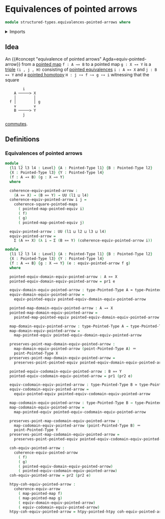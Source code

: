 # Equivalences of pointed arrows

```agda
module structured-types.equivalences-pointed-arrows where
```

<details><summary>Imports</summary>

```agda
open import foundation.dependent-pair-types
open import foundation.equivalences
open import foundation.equivalences-arrows
open import foundation.function-types
open import foundation.identity-types
open import foundation.universe-levels

open import structured-types.commuting-squares-of-pointed-maps
open import structured-types.pointed-equivalences
open import structured-types.pointed-homotopies
open import structured-types.pointed-maps
open import structured-types.pointed-types
```

</details>

## Idea

An {{#concept "equivalence of pointed arrows" Agda=equiv-pointed-arrow}} from a
[pointed map](structured-types.pointed-maps.md) `f : A →∗ B` to a pointed map
`g : X →∗ Y` is a [triple](foundation.dependent-pair-types.md) `(i , j , H)`
consisting of [pointed equivalences](structured-types.pointed-equivalences.md)
`i : A ≃∗ X` and `j : B ≃∗ Y` and a
[pointed homotopy](structured-types.pointed-homotopies.md)
`H : j ∘∗ f ~∗ g ∘∗ i` witnessing that the square

```text
        i
    A ─────> X
    │        │
  f │        │ g
    ∨        ∨
    B ─────> Y
        j
```

[commutes](structured-types.commuting-squares-of-pointed-maps.md).

## Definitions

### Equivalences of pointed arrows

```agda
module _
  {l1 l2 l3 l4 : Level} {A : Pointed-Type l1} {B : Pointed-Type l2}
  {X : Pointed-Type l3} {Y : Pointed-Type l4}
  (f : A →∗ B) (g : X →∗ Y)
  where

  coherence-equiv-pointed-arrow :
    (A ≃∗ X) → (B ≃∗ Y) → UU (l1 ⊔ l4)
  coherence-equiv-pointed-arrow i j =
    coherence-square-pointed-maps
      ( pointed-map-pointed-equiv i)
      ( f)
      ( g)
      ( pointed-map-pointed-equiv j)

  equiv-pointed-arrow : UU (l1 ⊔ l2 ⊔ l3 ⊔ l4)
  equiv-pointed-arrow =
    Σ (A ≃∗ X) (λ i → Σ (B ≃∗ Y) (coherence-equiv-pointed-arrow i))

module _
  {l1 l2 l3 l4 : Level} {A : Pointed-Type l1} {B : Pointed-Type l2}
  {X : Pointed-Type l3} {Y : Pointed-Type l4}
  {f : A →∗ B} {g : X →∗ Y} (e : equiv-pointed-arrow f g)
  where

  pointed-equiv-domain-equiv-pointed-arrow : A ≃∗ X
  pointed-equiv-domain-equiv-pointed-arrow = pr1 e

  equiv-domain-equiv-pointed-arrow : type-Pointed-Type A ≃ type-Pointed-Type X
  equiv-domain-equiv-pointed-arrow =
    equiv-pointed-equiv pointed-equiv-domain-equiv-pointed-arrow

  pointed-map-domain-equiv-pointed-arrow : A →∗ X
  pointed-map-domain-equiv-pointed-arrow =
    pointed-map-pointed-equiv pointed-equiv-domain-equiv-pointed-arrow

  map-domain-equiv-pointed-arrow : type-Pointed-Type A → type-Pointed-Type X
  map-domain-equiv-pointed-arrow =
    map-pointed-equiv pointed-equiv-domain-equiv-pointed-arrow

  preserves-point-map-domain-equiv-pointed-arrow :
    map-domain-equiv-pointed-arrow (point-Pointed-Type A) ＝
    point-Pointed-Type X
  preserves-point-map-domain-equiv-pointed-arrow =
    preserves-point-pointed-equiv pointed-equiv-domain-equiv-pointed-arrow

  pointed-equiv-codomain-equiv-pointed-arrow : B ≃∗ Y
  pointed-equiv-codomain-equiv-pointed-arrow = pr1 (pr2 e)

  equiv-codomain-equiv-pointed-arrow : type-Pointed-Type B ≃ type-Pointed-Type Y
  equiv-codomain-equiv-pointed-arrow =
    equiv-pointed-equiv pointed-equiv-codomain-equiv-pointed-arrow

  map-codomain-equiv-pointed-arrow : type-Pointed-Type B → type-Pointed-Type Y
  map-codomain-equiv-pointed-arrow =
    map-pointed-equiv pointed-equiv-codomain-equiv-pointed-arrow

  preserves-point-map-codomain-equiv-pointed-arrow :
    map-codomain-equiv-pointed-arrow (point-Pointed-Type B) ＝
    point-Pointed-Type Y
  preserves-point-map-codomain-equiv-pointed-arrow =
    preserves-point-pointed-equiv pointed-equiv-codomain-equiv-pointed-arrow

  coh-equiv-pointed-arrow :
    coherence-equiv-pointed-arrow
      ( f)
      ( g)
      ( pointed-equiv-domain-equiv-pointed-arrow)
      ( pointed-equiv-codomain-equiv-pointed-arrow)
  coh-equiv-pointed-arrow = pr2 (pr2 e)

  htpy-coh-equiv-pointed-arrow :
    coherence-equiv-arrow
      ( map-pointed-map f)
      ( map-pointed-map g)
      ( equiv-domain-equiv-pointed-arrow)
      ( equiv-codomain-equiv-pointed-arrow)
  htpy-coh-equiv-pointed-arrow = htpy-pointed-htpy coh-equiv-pointed-arrow
```

